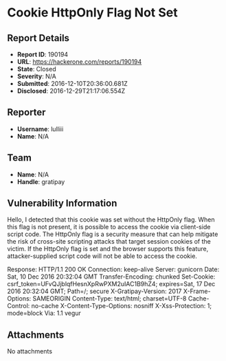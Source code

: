 # Cookie HttpOnly Flag Not Set 

## Report Details
- **Report ID**: 190194
- **URL**: https://hackerone.com/reports/190194
- **State**: Closed
- **Severity**: N/A
- **Submitted**: 2016-12-10T20:36:00.681Z
- **Disclosed**: 2016-12-29T21:17:06.554Z

## Reporter
- **Username**: lulliii
- **Name**: N/A

## Team
- **Name**: N/A
- **Handle**: gratipay

## Vulnerability Information
Hello,
I detected that this cookie was set without the HttpOnly flag. When this flag is not present, it is possible to access the cookie via client-side script code. The HttpOnly flag is a security measure that can help mitigate the risk of cross-site scripting attacks that target session cookies of the victim. If the HttpOnly flag is set and the browser supports this feature, attacker-supplied script code will not be able to access the cookie. 

Response:
HTTP/1.1 200 OK
Connection: keep-alive
Server: gunicorn
Date: Sat, 10 Dec 2016 20:32:04 GMT
Transfer-Encoding: chunked
Set-Cookie: csrf_token=UFvQJjblqfHesnXpRwPXM2uIAC1B9hZ4; expires=Sat, 17 Dec 2016 20:32:04 GMT; Path=/; secure
X-Gratipay-Version: 2017
X-Frame-Options: SAMEORIGIN
Content-Type: text/html; charset=UTF-8
Cache-Control: no-cache
X-Content-Type-Options: nosniff
X-Xss-Protection: 1; mode=block
Via: 1.1 vegur


## Attachments
No attachments

